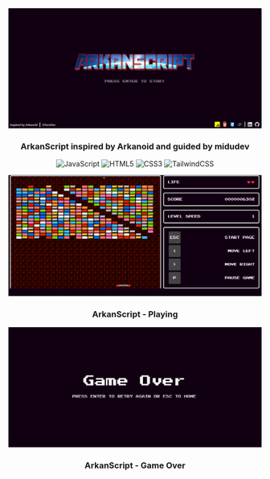 <div align="center">
    <a href="https://www.javascript100.dev">
    <img src="./assets/images/frontpage/home.png" /> 
    </a>
  <h3>
    <strong>ArkanScript inspired by Arkanoid and guided by midudev</strong>
  </h3>
</div>

<div align="center">

![JavaScript](https://img.shields.io/badge/javascript-%23323330.svg?style=for-the-badge&logo=javascript&logoColor=%23F7DF1E)
![HTML5](https://img.shields.io/badge/html5-%23E34F26.svg?style=for-the-badge&logo=html5&logoColor=white)
![CSS3](https://img.shields.io/badge/css3-%231572B6.svg?style=for-the-badge&logo=css3&logoColor=white)
![TailwindCSS](https://img.shields.io/badge/tailwindcss-%2338B2AC.svg?style=for-the-badge&logo=tailwind-css&logoColor=white)

</div>

<div align="center">
    <a href="https://www.javascript100.dev">
    <img src="./assets/images/frontpage/game.png" /> 
    </a>
  <h3>
    <strong>ArkanScript - Playing</strong>
  </h3>
</div>

<div align="center">
    <a href="https://www.javascript100.dev">
    <img src="./assets/images/frontpage/game-over.png" /> 
    </a>
  <h3>
    <strong>ArkanScript - Game Over</strong>
  </h3>
</div>
